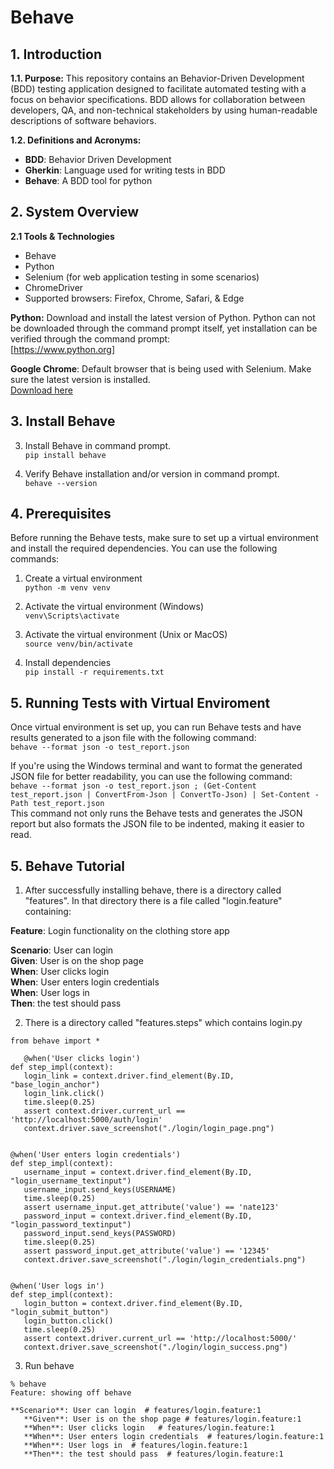 # Behave

## 1. Introduction

**1.1. Purpose:** This repository contains an Behavior-Driven Development (BDD) testing application designed to facilitate automated testing with a focus on behavior specifications. BDD allows for collaboration between developers, QA, and non-technical stakeholders by using human-readable descriptions of software behaviors.

**1.2. Definitions and Acronyms:**
+ **BDD**: Behavior Driven Development
+ **Gherkin**: Language used for writing tests in BDD
+ **Behave**: A BDD tool for python

## 2. System Overview

**2.1 Tools & Technologies**
+ Behave
+ Python
+ Selenium (for web application testing in some scenarios)
+ ChromeDriver
+ Supported browsers: Firefox, Chrome, Safari, & Edge

**Python:** Download and install the latest version of Python. Python can not be downloaded through the command prompt itself, yet installation can be verified through the command prompt:  
[https://www.python.org]

**Google Chrome**: Default browser that is being used with Selenium. Make sure the latest version is installed.  
[Download here](https://googlechromelabs.github.io/chrome-for-testing/#stable)

## 3. Install Behave

3. Install Behave in command prompt.  
   `pip install behave`

4. Verify Behave installation and/or version in command prompt.  
   `behave --version`

## 4. Prerequisites
   Before running the Behave tests, make sure to set up a virtual environment and install the required dependencies. You can use the following commands:

   1. Create a virtual environment  
   `python -m venv venv`

   2. Activate the virtual environment (Windows)  
   `venv\Scripts\activate`

   3. Activate the virtual environment (Unix or MacOS)  
   `source venv/bin/activate`

   4. Install dependencies  
   `pip install -r requirements.txt`


## 5. Running Tests with Virtual Enviroment  
   Once virtual environment is set up, you can run Behave tests and have results generated to a json file with the following command:  
   `behave --format json -o test_report.json`

   If you're using the Windows terminal and want to format the generated JSON file for better readability, you can use the following command:  
   `behave --format json -o test_report.json ; (Get-Content test_report.json | ConvertFrom-Json | ConvertTo-Json) | Set-Content -Path test_report.json`  
   This command not only runs the Behave tests and generates the JSON report but also formats the JSON file to be indented, making it easier to read.

      

## 5. Behave Tutorial

   1. After successfully installing behave, there is a directory called "features". In that directory there is a file called "login.feature" containing:

   **Feature**: Login functionality on the clothing store app  

   **Scenario**: User can login  
      **Given**: User is on the shop page  
      **When**: User clicks login  
      **When**: User enters login credentials  
      **When**: User logs in  
      **Then**: the test should pass  

   2. There is a directory called "features.steps" which contains login.py

   ```
   from behave import *

      @when('User clicks login')
   def step_impl(context):
      login_link = context.driver.find_element(By.ID, "base_login_anchor")
      login_link.click()
      time.sleep(0.25)
      assert context.driver.current_url == 'http://localhost:5000/auth/login'
      context.driver.save_screenshot("./login/login_page.png")


   @when('User enters login credentials')
   def step_impl(context):
      username_input = context.driver.find_element(By.ID, "login_username_textinput")
      username_input.send_keys(USERNAME)
      time.sleep(0.25)
      assert username_input.get_attribute('value') == 'nate123'
      password_input = context.driver.find_element(By.ID, "login_password_textinput")
      password_input.send_keys(PASSWORD)
      time.sleep(0.25)
      assert password_input.get_attribute('value') == '12345'
      context.driver.save_screenshot("./login/login_credentials.png")


   @when('User logs in')
   def step_impl(context):
      login_button = context.driver.find_element(By.ID, "login_submit_button")
      login_button.click()
      time.sleep(0.25)
      assert context.driver.current_url == 'http://localhost:5000/'
      context.driver.save_screenshot("./login/login_success.png")
   ```

   3. Run behave  
   ```
   % behave
   Feature: showing off behave 

   **Scenario**: User can login  # features/login.feature:1
      **Given**: User is on the shop page # features/login.feature:1
      **When**: User clicks login   # features/login.feature:1
      **When**: User enters login credentials  # features/login.feature:1
      **When**: User logs in  # features/login.feature:1
      **Then**: the test should pass  # features/login.feature:1
   ```








